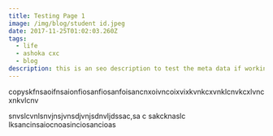 ```yaml
---
title: Testing Page 1
image: /img/blog/student id.jpeg
date: 2017-11-25T01:02:03.260Z
tags:
  - life
  - ashoka cxc
  - blog
description: this is an seo description to test the meta data if working correctly.
---
```

copyskfnsaoifnsaionfiosanfiosanfoisancnxoivncoixvixkvnkcxvnklcnvkcxlvncxnkvlcnv

snvslcvnlsnvjnsjvnsdjvnjsdnvljdssac,sa c sakcknaslc lksancinsaiocnoasinciosancioas
